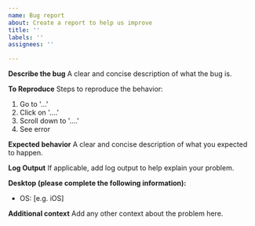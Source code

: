 ```yaml
---
name: Bug report
about: Create a report to help us improve
title: ''
labels: ''
assignees: ''

---
```


**Describe the bug**
A clear and concise description of what the bug is.

**To Reproduce**
Steps to reproduce the behavior:
1. Go to '...'
2. Click on '....'
3. Scroll down to '....'
4. See error

**Expected behavior**
A clear and concise description of what you expected to happen.

**Log Output**
If applicable, add log output to help explain your problem.

**Desktop (please complete the following information):**
 - OS: [e.g. iOS]

**Additional context**
Add any other context about the problem here.
